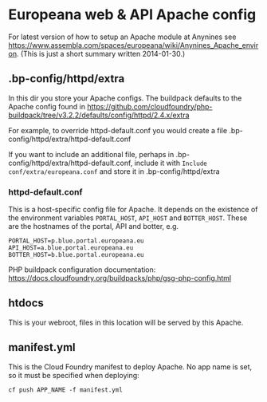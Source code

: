 # Europeana web & API Apache config

For latest version of how to setup an Apache module at Anynines see
https://www.assembla.com/spaces/europeana/wiki/Anynines_Apache_environ.
(This is just a short summary written 2014-01-30.)

## .bp-config/httpd/extra

In this dir you store your Apache configs. The buildpack defaults to the Apache
config found in
https://github.com/cloudfoundry/php-buildpack/tree/v3.2.2/defaults/config/httpd/2.4.x/extra

For example, to override httpd-default.conf you would create a file
.bp-config/httpd/extra/httpd-default.conf

If you want to include an additional file, perhaps in
.bp-config/httpd/extra/httpd-default.conf, include it with `Include
conf/extra/europeana.conf` and store it in .bp-config/httpd/extra

### httpd-default.conf

This is a host-specific config file for Apache. It depends on the existence of
the environment variables `PORTAL_HOST`, `API_HOST` and `BOTTER_HOST`. These
are the hostnames of the portal, API and botter, e.g.

```
PORTAL_HOST=p.blue.portal.europeana.eu
API_HOST=a.blue.portal.europeana.eu
BOTTER_HOST=b.blue.portal.europeana.eu
```

PHP buildpack configuration documentation: https://docs.cloudfoundry.org/buildpacks/php/gsg-php-config.html

## htdocs

This is your webroot, files in this location will be served by this Apache.

## manifest.yml

This is the Cloud Foundry manifest to deploy Apache. No app name is set, so
it must be specified when deploying:

```
cf push APP_NAME -f manifest.yml
```
